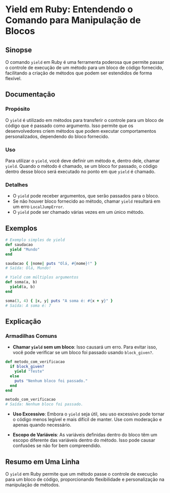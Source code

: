 <!--
Meta Description: # Yield em Ruby: Entendendo o Comando para Manipulação de Blocos ## Sinopse O comando `yield` em Ruby é uma ferramenta poderosa que permite passar o c...
Meta Keywords: yield, bloco, para, que, método
-->

# Yield em Ruby: Entendendo o Comando para Manipulação de Blocos

## Sinopse
O comando `yield` em Ruby é uma ferramenta poderosa que permite passar o controle de execução de um método para um bloco de código fornecido, facilitando a criação de métodos que podem ser estendidos de forma flexível.

## Documentação
### Propósito
O `yield` é utilizado em métodos para transferir o controle para um bloco de código que é passado como argumento. Isso permite que os desenvolvedores criem métodos que podem executar comportamentos personalizados, dependendo do bloco fornecido.

### Uso
Para utilizar o `yield`, você deve definir um método e, dentro dele, chamar `yield`. Quando o método é chamado, se um bloco for passado, o código dentro desse bloco será executado no ponto em que `yield` é chamado.

### Detalhes
- O `yield` pode receber argumentos, que serão passados para o bloco.
- Se não houver bloco fornecido ao método, chamar `yield` resultará em um erro `LocalJumpError`.
- O `yield` pode ser chamado várias vezes em um único método.

## Exemplos
```ruby
# Exemplo simples de yield
def saudacao
  yield "Mundo"
end

saudacao { |nome| puts "Olá, #{nome}!" }
# Saída: Olá, Mundo!

# Yield com múltiplos argumentos
def soma(a, b)
  yield(a, b)
end

soma(3, 4) { |x, y| puts "A soma é: #{x + y}" }
# Saída: A soma é: 7
```

## Explicação
### Armadilhas Comuns
- **Chamar `yield` sem um bloco**: Isso causará um erro. Para evitar isso, você pode verificar se um bloco foi passado usando `block_given?`.
  
```ruby
def metodo_com_verificacao
  if block_given?
    yield "Teste"
  else
    puts "Nenhum bloco foi passado."
  end
end

metodo_com_verificacao
# Saída: Nenhum bloco foi passado.
```

- **Uso Excessivo**: Embora o `yield` seja útil, seu uso excessivo pode tornar o código menos legível e mais difícil de manter. Use com moderação e apenas quando necessário.

- **Escopo de Variáveis**: As variáveis definidas dentro do bloco têm um escopo diferente das variáveis dentro do método. Isso pode causar confusões se não for bem compreendido.

## Resumo em Uma Linha
O `yield` em Ruby permite que um método passe o controle de execução para um bloco de código, proporcionando flexibilidade e personalização na manipulação de métodos.